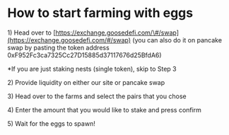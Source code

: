 # How to start farming with eggs

1\) Head over to [https://exchange.goosedefi.com/\#/swap](https://exchange.goosedefi.com/#/swap) \(you can also do it on pancake swap by pasting the token address 0xF952Fc3ca7325Cc27D15885d37117676d25BfdA6\)

\*If you are just staking nests \(single token\), skip to Step 3

2\) Provide liquidity on either our site or pancake swap

3\) Head over to the farms and select the pairs that you chose

4\) Enter the amount that you would like to stake and press confirm

5\) Wait for the eggs to spawn!

